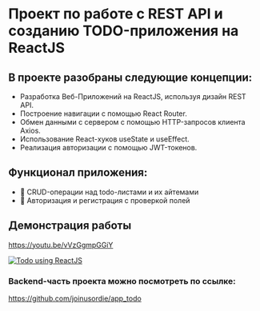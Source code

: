 # Проект по работе с REST API и созданию TODO-приложения на ReactJS

## В проекте разобраны следующие концепции:
- Разработка Веб-Приложений на ReactJS, используя дизайн REST API.
- Построение навигации с помощью React Router.
- Обмен данными с сервером с помощью HTTP-запросов клиента Axios.
- Использование React-хуков useState и useEffect.
- Реализация авторизации с помощью JWT-токенов.

## Функционал приложения:
- 📝 CRUD-операции над todo-листами и их айтемами
- 🔐 Авторизация и регистрация с проверкой полей

## Демонстрация работы
https://youtu.be/vVzGgmpGGiY

[![Todo using ReactJS](https://img.youtube.com/vi/vVzGgmpGGiY/0.jpg)](https://www.youtube.com/watch?v=vVzGgmpGGiY)

### Backend-часть проекта можно посмотреть по ссылке:
https://github.com/joinusordie/app_todo
